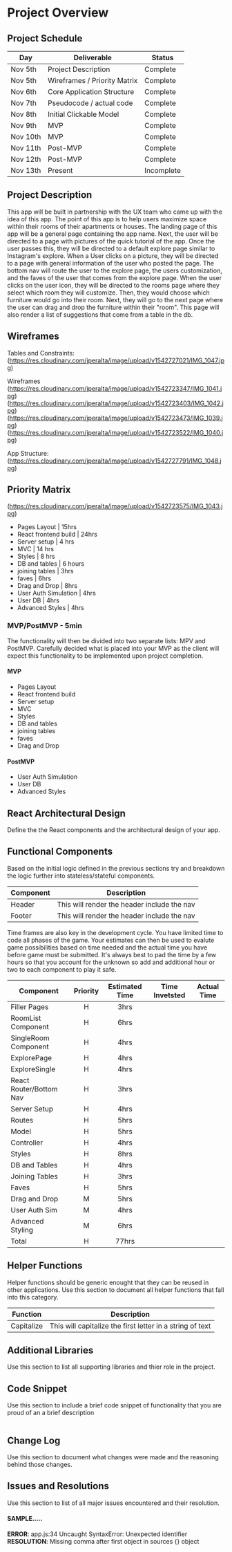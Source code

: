 # Project Overview

## Project Schedule

|  Day   | Deliverable          | Status
|--------|----------------------| ----------|
|Nov 5th | Project Description  | Complete
|Nov 5th | Wireframes / Priority Matrix | Complete
|Nov 6th | Core Application Structure   | Complete
|Nov 7th | Pseudocode / actual code | Complete
|Nov 8th | Initial Clickable Model  | Complete
|Nov 9th | MVP | Complete
|Nov 10th| MVP | Complete
|Nov 11th| Post-MVP| Complete
|Nov 12th| Post-MVP | Complete
|Nov 13th| Present | Incomplete


## Project Description

This app will be built in partnership with the UX team who came up with the idea of this app.  The point of this app is to help users maximize space within their rooms of their apartments or houses.  The landing page of this app will be a general page containing the app name.  Next, the user will be directed to a page with pictures of the quick tutorial of the app.  Once the user passes this, they will be directed to a default explore page similar to Instagram's explore.  When a User clicks on a picture, they will be directed to a page with general information of the user who posted the page. The bottom nav will route the user to the explore page, the users customization, and the faves of the user that comes from the explore page.  When the user clicks on the user icon, they will be directed to the rooms page where they select which room they will customize. Then, they would choose which furniture would go into their room.  Next, they will go to the next page where the user can drag and drop the furniture within their "room".  This page will also render a list of suggestions that come from a table in the db.

## Wireframes
Tables and Constraints:
(https://res.cloudinary.com/jperalta/image/upload/v1542727021/IMG_1047.jpg)

Wireframes
(https://res.cloudinary.com/jperalta/image/upload/v1542723347/IMG_1041.jpg)
(https://res.cloudinary.com/jperalta/image/upload/v1542723403/IMG_1042.jpg)
(https://res.cloudinary.com/jperalta/image/upload/v1542723473/IMG_1039.jpg)
(https://res.cloudinary.com/jperalta/image/upload/v1542723522/IMG_1040.jpg)

App Structure:
(https://res.cloudinary.com/jperalta/image/upload/v1542727791/IMG_1048.jpg)
## Priority Matrix
(https://res.cloudinary.com/jperalta/image/upload/v1542723575/IMG_1043.jpg)

- Pages Layout | 15hrs
- React frontend build | 24hrs
- Server setup | 4 hrs
- MVC | 14 hrs
- Styles | 8 hrs
- DB and tables | 6 hours
- joining tables | 3hrs
- faves | 6hrs
- Drag and Drop | 8hrs
- User Auth Simulation | 4hrs
- User DB | 4hrs
- Advanced Styles | 4hrs

### MVP/PostMVP - 5min

The functionality will then be divided into two separate lists: MPV and PostMVP.  Carefully decided what is placed into your MVP as the client will expect this functionality to be implemented upon project completion.  

#### MVP

- Pages Layout
- React frontend build
- Server setup
- MVC
- Styles
- DB and tables
- joining tables
- faves
- Drag and Drop

#### PostMVP

- User Auth Simulation
- User DB
- Advanced Styles

## React Architectural Design

Define the the React components and the architectural design of your app.

## Functional Components

Based on the initial logic defined in the previous sections try and breakdown the logic further into stateless/stateful components.

| Component | Description |
| --- | :---: |  
| Header | This will render the header include the nav |
| Footer | This will render the header include the nav |


Time frames are also key in the development cycle.  You have limited time to code all phases of the game.  Your estimates can then be used to evalute game possibilities based on time needed and the actual time you have before game must be submitted. It's always best to pad the time by a few hours so that you account for the unknown so add and additional hour or two to each component to play it safe.

| Component | Priority | Estimated Time | Time Invetsted | Actual Time |
| --- | :---: |  :---: | :---: | :---: |
| Filler Pages | H | 3hrs|  |  |
| RoomList Component | H | 6hrs|  |  |
| SingleRoom Component | H | 4hrs|  |  |
| ExplorePage | H | 4hrs|  |  |
| ExploreSingle | H | 4hrs|  |  |
| React Router/Bottom Nav | H | 3hrs|  |  |
| Server Setup | H | 4hrs|  |  |
| Routes | H | 5hrs|  |  |
| Model | H | 5hrs |  |  |
| Controller | H | 4hrs|  |  |
| Styles | H | 8hrs|  |  |
| DB and Tables | H | 4hrs|  |  |
| Joining Tables | H | 3hrs|  |  |
| Faves | H | 5hrs|  |  |
| Drag and Drop | M | 5hrs|  |  |
| User Auth Sim | M | 4hrs|  |  |
| Advanced Styling | M | 6hrs|  |  |
| Total | H | 77hrs|  |  |

## Helper Functions
Helper functions should be generic enought that they can be reused in other applications. Use this section to document all helper functions that fall into this category.

| Function | Description |
| --- | :---: |  
| Capitalize | This will capitalize the first letter in a string of text |

## Additional Libraries
 Use this section to list all supporting libraries and thier role in the project.

## Code Snippet

Use this section to include a brief code snippet of functionality that you are proud of an a brief description  

```

```

## Change Log
 Use this section to document what changes were made and the reasoning behind those changes.  

## Issues and Resolutions
 Use this section to list of all major issues encountered and their resolution.

#### SAMPLE.....
**ERROR**: app.js:34 Uncaught SyntaxError: Unexpected identifier                                
**RESOLUTION**: Missing comma after first object in sources {} object
